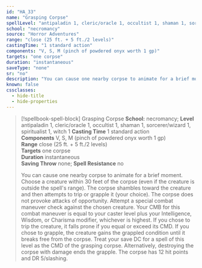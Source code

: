 ```yaml
---
id: "HA_33"
name: "Grasping Corpse"
spellLevel: "antipaladin 1, cleric/oracle 1, occultist 1, shaman 1, sorcerer/wizard 1, spiritualist 1, witch 1"
school: "necromancy"
source: "Horror Adventures"
range: "close (25 ft. + 5 ft./2 levels)"
castingTime: "1 standard action"
components: "V, S, M (pinch of powdered onyx worth 1 gp)"
targets: "one corpse"
duration: "instantaneous"
saveType: "none"
sr: "no"
description: "You can cause one nearby corpse to animate for a brief moment. Choose a creature within 30 feet of the corpse (even if the creature is outside the spell's range). The corpse shambles toward the creature and then attempts to trip or grapple it (your choice). The corpse does not provoke attacks of opportunity.  Attempt a special combat maneuver check against the chosen creature. Your CMB for this combat maneuver is equal to your caster level plus your Intelligence, Wisdom, or Charisma modifier, whichever is highest. If you chose to trip the creature, it falls prone if you equal or exceed its CMD. If you chose to grapple, the  creature gains the grappled condition until it breaks free from the corpse. Treat your save DC for a spell of this level as the CMD of the grasping corpse. Alternatively, destroying the corpse with damage ends the grapple. The corpse has 12 hit points and DR 5/slashing."
known: false
cssclasses:
  - hide-title
  - hide-properties
---
```


> [!spellbook-spell-block] Grasping Corpse
> **School:** necromancy; **Level** antipaladin 1, cleric/oracle 1, occultist 1, shaman 1, sorcerer/wizard 1, spiritualist 1, witch 1
> **Casting Time** 1 standard action  
> **Components** V, S, M (pinch of powdered onyx worth 1 gp)  
> **Range** close (25 ft. + 5 ft./2 levels)  
> **Targets** one corpse  
> **Duration** instantaneous  
> **Saving Throw** none; **Spell Resistance** no
> 
> You can cause one nearby corpse to animate for a brief moment. Choose a creature within 30 feet of the corpse (even if the creature is outside the spell's range). The corpse shambles toward the creature and then attempts to trip or grapple it (your choice). The corpse does not provoke attacks of opportunity.  Attempt a special combat maneuver check against the chosen creature. Your CMB for this combat maneuver is equal to your caster level plus your Intelligence, Wisdom, or Charisma modifier, whichever is highest. If you chose to trip the creature, it falls prone if you equal or exceed its CMD. If you chose to grapple, the  creature gains the grappled condition until it breaks free from the corpse. Treat your save DC for a spell of this level as the CMD of the grasping corpse. Alternatively, destroying the corpse with damage ends the grapple. The corpse has 12 hit points and DR 5/slashing.